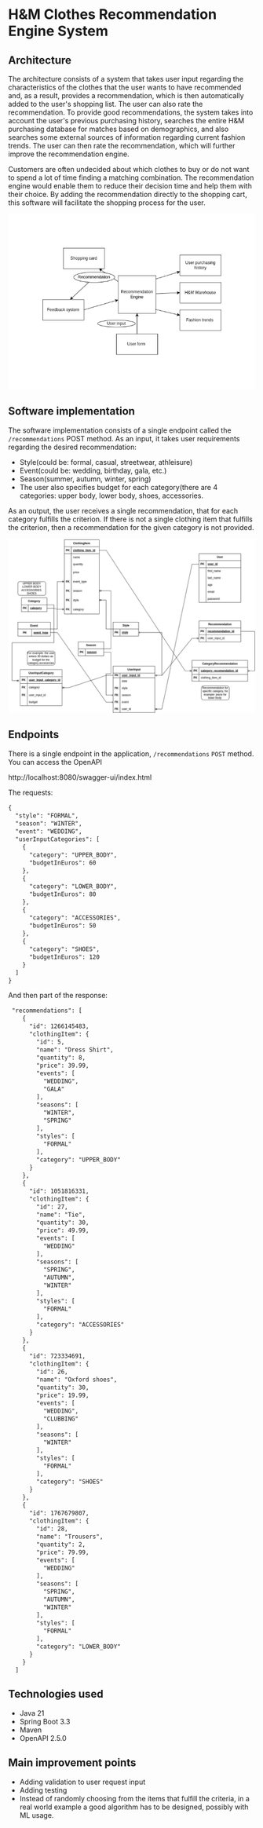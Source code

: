 # H&M Clothes Recommendation Engine System

## Architecture 

The architecture consists of a system that takes user input regarding the characteristics of the clothes that the user wants to have recommended and, as a result, provides a recommendation, which is then automatically added to the user's shopping list. The user can also rate the recommendation. To provide good recommendations, the system takes into account the user's previous purchasing history, searches the entire H&M purchasing database for matches based on demographics, and also searches some external sources of information regarding current fashion trends. The user can then rate the recommendation, which will further improve the recommendation engine.

Customers are often undecided about which clothes to buy or do not want to spend a lot of time finding a matching combination. The recommendation engine would enable them to reduce their decision time and help them with their choice. By adding the recommendation directly to the shopping cart, this software will facilitate the shopping process for the user.

![architecture.png](diagram/architecture.png)

## Software implementation

The software implementation consists of a single endpoint called the `/recommendations` POST method. As an input, it takes user requirements regarding the desired recommendation:
* Style(could be: formal, casual, streetwear, athleisure)
* Event(could be: wedding, birthday, gala, etc.)
* Season(summer, autumn, winter, spring)
* The user also specifies budget for each category(there are 4 categories: upper body, lower body, shoes, accessories.

As an output, the user receives a single recommendation, that for each category fulfills the criterion. If there is not a single clothing item that fulfills the criterion, then a recommendation for the given category is not provided.

![erd.png](diagram/erd2.png)

## Endpoints

There is a single endpoint in the application, `/recommendations` `POST` method. You can access the OpenAPI

http://localhost:8080/swagger-ui/index.html



The requests:
```
{
  "style": "FORMAL",
  "season": "WINTER",
  "event": "WEDDING",
  "userInputCategories": [
    {
      "category": "UPPER_BODY",
      "budgetInEuros": 60
    },
    {
      "category": "LOWER_BODY",
      "budgetInEuros": 80
    },
    {
      "category": "ACCESSORIES",
      "budgetInEuros": 50
    },
    {
      "category": "SHOES",
      "budgetInEuros": 120
    }
  ]
}
```

And then part of the response:
```
 "recommendations": [
    {
      "id": 1266145483,
      "clothingItem": {
        "id": 5,
        "name": "Dress Shirt",
        "quantity": 8,
        "price": 39.99,
        "events": [
          "WEDDING",
          "GALA"
        ],
        "seasons": [
          "WINTER",
          "SPRING"
        ],
        "styles": [
          "FORMAL"
        ],
        "category": "UPPER_BODY"
      }
    },
    {
      "id": 1051816331,
      "clothingItem": {
        "id": 27,
        "name": "Tie",
        "quantity": 30,
        "price": 49.99,
        "events": [
          "WEDDING"
        ],
        "seasons": [
          "SPRING",
          "AUTUMN",
          "WINTER"
        ],
        "styles": [
          "FORMAL"
        ],
        "category": "ACCESSORIES"
      }
    },
    {
      "id": 723334691,
      "clothingItem": {
        "id": 26,
        "name": "Oxford shoes",
        "quantity": 30,
        "price": 19.99,
        "events": [
          "WEDDING",
          "CLUBBING"
        ],
        "seasons": [
          "WINTER"
        ],
        "styles": [
          "FORMAL"
        ],
        "category": "SHOES"
      }
    },
    {
      "id": 1767679807,
      "clothingItem": {
        "id": 28,
        "name": "Trousers",
        "quantity": 2,
        "price": 79.99,
        "events": [
          "WEDDING"
        ],
        "seasons": [
          "SPRING",
          "AUTUMN",
          "WINTER"
        ],
        "styles": [
          "FORMAL"
        ],
        "category": "LOWER_BODY"
      }
    }
  ]

```

## Technologies used 
* Java 21 
* Spring Boot 3.3
* Maven
* OpenAPI 2.5.0

## Main improvement points
* Adding validation to user request input
* Adding testing
* Instead of randomly choosing from the items that fulfill the criteria, in a real world example a good algorithm has to be designed, possibly with ML usage.